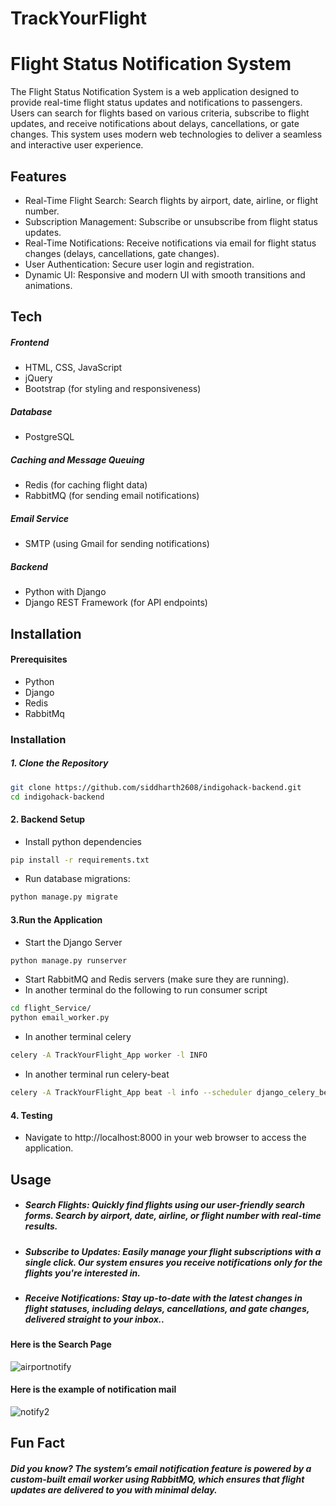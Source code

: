 # TrackYourFlight
# Flight Status Notification System




The Flight Status Notification System is a web application designed to provide real-time flight status updates and notifications to passengers. Users can search for flights based on various criteria, subscribe to flight updates, and receive notifications about delays, cancellations, or gate changes. This system uses modern web technologies to deliver a seamless and interactive user experience.


## Features

- Real-Time Flight Search: Search flights by airport, date, airline, or flight number.
- Subscription Management: Subscribe or unsubscribe from flight status updates.
- Real-Time Notifications: Receive notifications via email for flight status changes (delays, cancellations, gate changes).
- User Authentication: Secure user login and registration.
- Dynamic UI: Responsive and modern UI with smooth transitions and animations.


## Tech
##### Frontend
- HTML, CSS, JavaScript
- jQuery
- Bootstrap (for styling and responsiveness)
##### Database
- PostgreSQL
##### Caching and Message Queuing
- Redis (for caching flight data)
- RabbitMQ (for sending email notifications)
##### Email Service
- SMTP (using Gmail for sending notifications)

##### Backend
- Python with Django
- Django REST Framework (for API endpoints)




## Installation

#### Prerequisites
- Python
- Django
- Redis
- RabbitMq


### Installation
##### 1. Clone the Repository

```sh
git clone https://github.com/siddharth2608/indigohack-backend.git
cd indigohack-backend
```

#### 2. Backend Setup
- Install python dependencies

```sh
pip install -r requirements.txt
```
- Run database migrations:
```sh
python manage.py migrate
```
#### 3.Run the Application
- Start the Django Server
```sh
python manage.py runserver
```
- Start RabbitMQ and Redis servers (make sure they are running).
- In another terminal do the following to run consumer script
```sh
cd flight_Service/
python email_worker.py
```

- In another terminal celery
```sh
celery -A TrackYourFlight_App worker -l INFO
```
- In another terminal run celery-beat
```sh
celery -A TrackYourFlight_App beat -l info --scheduler django_celery_beat.schedulers:DatabaseScheduler
```
#### 4. Testing
- Navigate to http://localhost:8000 in your web browser to access the application.


## Usage
- ##### Search Flights: Quickly find flights using our user-friendly search forms. Search by airport, date, airline, or flight number with real-time results.

- ##### Subscribe to Updates: Easily manage your flight subscriptions with a single click. Our system ensures you receive notifications only for the flights you're interested in.

- ##### Receive Notifications: Stay up-to-date with the latest changes in flight statuses, including delays, cancellations, and gate changes, delivered straight to your inbox..

#### Here is the Search Page
![airportnotify](https://github.com/user-attachments/assets/fd941572-a792-4959-b6ac-51888c0e2e0e)

#### Here is the example of notification mail
![notify2](https://github.com/user-attachments/assets/456bcce4-0bc4-4c71-a223-c45dbd63b977)


## Fun Fact
##### Did you know? The system’s email notification feature is powered by a custom-built email worker using RabbitMQ, which ensures that flight updates are delivered to you with minimal delay.


